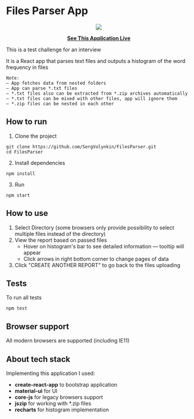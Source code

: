 # Files Parser App
<p align="center">
  <img src="https://gdurl.com/7Uun">
</p>
<p align="center">
  <b><a href="https://sergvolynkin.github.io/FilesParser/">See This Application Live</a></b>
</p>

This is a test challenge for an interview

It is a React app that parses text files and outputs a histogram of the word frequency in files
```text
Note:
— App fetches data from nested folders
— App can parse *.txt files
— *.txt files also can be extracted from *.zip archives automatically
— *.txt files can be mixed with other files, app will ignore them
— *.zip files can be nested in each other
```

## How to run

1. Clone the project
```shell
git clone https://github.com/SergVolynkin/FilesParser.git 
cd FilesParser
```

2. Install dependencies
```shell
npm install
```

3. Run
```shell
npm start
```

## How to use

1. Select Directory (some browsers only provide possibility to select multiple files instead of the directory)
2. View the report based on passed files 
   - Hover on histogram's bar to see detailed information — tooltip will appear
   - Click arrows in right bottom corner to change pages of data
3. Click "CREATE ANOTHER REPORT" to go back to the files uploading

## Tests

To run all tests
```shell
npm test
```

## Browser support

All modern browsers are supported (including IE11)

## About tech stack

Implementing this application I used:
* **create-react-app** to bootstrap application
* **material-ui** for UI
* **core-js** for legacy browsers support
* **jszip** for working with *.zip files
* **recharts** for histogram implementation
